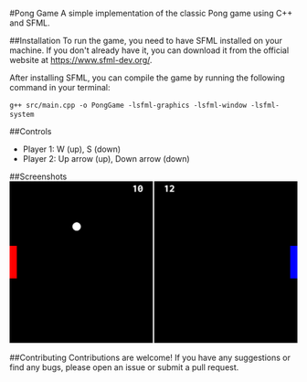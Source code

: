#Pong Game
A simple implementation of the classic Pong game using C++ and SFML.

##Installation
To run the game, you need to have SFML installed on your machine. If you don't already have it, you can download it from the official website at https://www.sfml-dev.org/.

After installing SFML, you can compile the game by running the following command in your terminal:

```
g++ src/main.cpp -o PongGame -lsfml-graphics -lsfml-window -lsfml-system
```

##Controls
- Player 1: W (up), S (down)
- Player 2: Up arrow (up), Down arrow (down)

##Screenshots
![Screenshot](screenshot/2023-04-07-094922_1366x768_scrot.png)

##Contributing
Contributions are welcome! If you have any suggestions or find any bugs, please open an issue or submit a pull request.
